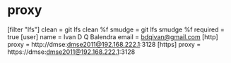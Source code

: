 # proxy
[filter "lfs"]
	clean = git lfs clean %f
	smudge = git lfs smudge %f
	required = true
[user]
	name = Ivan D Q Balendra
	email = bdqivan@gmail.com
[http]
    proxy = http://dmse:dmse2011@192.168.222.1:3128
[https]
    proxy = https://dmse:dmse2011@192.168.222.1:3128

